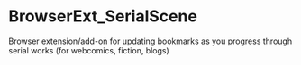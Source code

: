# BrowserExt_SerialScene
Browser extension/add-on for updating bookmarks as you progress through serial works (for webcomics, fiction, blogs)
